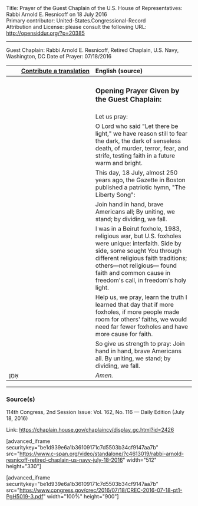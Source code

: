 <html>
<head></head>
<body>
Title: Prayer of the Guest Chaplain of the U.S. House of Representatives: Rabbi Arnold E. Resnicoff on 18 July 2016<br />
Primary contributor: United-States.Congressional-Record<br />
Attribution and License: please consult the following URL: <a href="http://opensiddur.org/?p=20385">http://opensiddur.org/?p=20385</a>
<p />
<hr />

Guest Chaplain: Rabbi Arnold E. Resnicoff, Retired Chaplain, U.S. Navy, Washington, DC
Date of Prayer: 07/18/2016

<table style="margin-left: auto;margin-right: auto;" class="draggable">
<thead><tr><th id="x" style="text-align: right;"><a href="/contributing/upload/">Contribute a translation</a></th><th style="text-align: left;">English (source)</th></tr></thead>
<tbody>
<tr><td style="vertical-align:top;" width="46%">
<div class="liturgy"><span lang="he">

</span></div></td>
 
<td style="vertical-align:top;" width="53%">
<div class="english">
<h3>Opening Prayer Given by the Guest Chaplain:</h3>
</div></td></tr>


<tr><td style="vertical-align:top;" width="46%">
<div class="liturgy"><span lang="he">

</span></div></td>
 
<td style="vertical-align:top;" width="53%">
<div class="english">
Let us pray:
</div></td></tr>


<tr><td style="vertical-align:top;" width="46%">
<div class="liturgy"><span lang="he">

</span></div></td>
 
<td style="vertical-align:top;" width="53%">
<div class="english">
O Lord who said "Let there be light," 
we have reason still to fear the dark, 
the dark of senseless death, 
of murder, terror, fear, and strife, 
testing faith in a future warm and bright.
</div></td></tr>


<tr><td style="vertical-align:top;" width="46%">
<div class="liturgy"><span lang="he">

</span></div></td>
 
<td style="vertical-align:top;" width="53%">
<div class="english">
This day, 18 July, 
almost 250 years ago, 
the Gazette in Boston published a patriotic hymn, 
"The Liberty Song":
</div></td></tr>


<tr><td style="vertical-align:top;" width="46%">
<div class="liturgy"><span lang="he">

</span></div></td>
 
<td style="vertical-align:top;" width="53%">
<div class="english">
Join hand in hand, 
brave Americans all;
By uniting, we stand; 
by dividing, we fall.
</div></td></tr>


<tr><td style="vertical-align:top;" width="46%">
<div class="liturgy"><span lang="he">

</span></div></td>
 
<td style="vertical-align:top;" width="53%">
<div class="english">
I was in a Beirut foxhole, 
1983, 
religious war, 
but U.S. foxholes were unique: 
interfaith. 
Side by side, 
some sought You 
through different religious faith traditions; 
others––not religious––
found faith and common cause in freedom's call, 
in freedom's holy light.
</div></td></tr>


<tr><td style="vertical-align:top;" width="46%">
<div class="liturgy"><span lang="he">

</span></div></td>
 
<td style="vertical-align:top;" width="53%">
<div class="english">
Help us, we pray, 
learn the truth I learned that day 
that if more foxholes, 
if more people made room for others' faiths, 
we would need far fewer foxholes
and have more cause for faith.
</div></td></tr>


<tr><td style="vertical-align:top;" width="46%">
<div class="liturgy"><span lang="he">

</span></div></td>
 
<td style="vertical-align:top;" width="53%">
<div class="english">
So give us strength to pray: 
Join hand in hand, 
brave Americans all. 
By uniting, we stand; 
by dividing, we fall.
</div></td></tr>


<tr><td style="vertical-align:top;" width="46%">
<div class="liturgy"><span lang="he">
אָמֵן׃
</span></div></td>
 
<td style="vertical-align:top;" width="53%">
<div class="english">
<em>Amen.</em>
</div></td></tr>
</tbody></table>

<hr />

<h3>Source(s)</h3>

114th Congress, 2nd Session
Issue: Vol. 162, No. 116 — Daily Edition (July 18, 2016)

Link: <a href="https://chaplain.house.gov/chaplaincy/display_gc.html?id=2426">https://chaplain.house.gov/chaplaincy/display_gc.html?id=2426</a>

[advanced_iframe securitykey="be1d939e6a1b36109171c7d5503b34cf9147aa7b" src="https://www.c-span.org/video/standalone/?c4613019/rabbi-arnold-resnicoff-retired-chaplain-us-navy-july-18-2016" width="512" height="330"]

[advanced_iframe securitykey="be1d939e6a1b36109171c7d5503b34cf9147aa7b" src="https://www.congress.gov/crec/2016/07/18/CREC-2016-07-18-pt1-PgH5019-3.pdf" width="100%" height="900"]
</body>
</html>